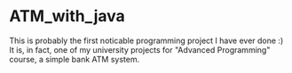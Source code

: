 # ATM_with_java
This is probably the first noticable programming project I have ever done :) It is, in fact, one of my university projects for "Advanced Programming" course, a simple bank ATM system.
